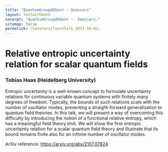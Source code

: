 ```yaml
---
title: "QuantumGroup@UGent - Seminars"
layout: textwithmath
excerpt: "QuantumGroup@UGent -- Seminars."
sitemap: false
permalink: /seminars/lunchtalk_2021-10-01/
---
```


# Relative entropic uncertainty relation for scalar quantum fields
### Tobias Haas (Heidelberg University)
Entropic uncertainty is a well-known concept to formulate uncertainty relations for continuous variable quantum systems with finitely many degrees of freedom. Typically, the bounds of such relations scale with the number of oscillator modes, preventing a straight-forward generalization to quantum field theories. In this talk, we will present a way of overcoming this difficulty by introducing the notion of a functional relative entropy, which has a meaningful field theory limit. We will show the first entropic uncertainty relation for a scalar quantum field theory and illustrate that its bound remains finite also for an infinite number of oscillator modes.

ArXiv reference: https://arxiv.org/abs/2107.07824 
